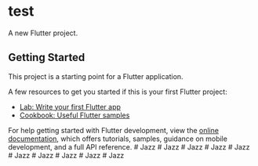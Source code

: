 # test

A new Flutter project.

## Getting Started

This project is a starting point for a Flutter application.

A few resources to get you started if this is your first Flutter project:

- [Lab: Write your first Flutter app](https://docs.flutter.dev/get-started/codelab)
- [Cookbook: Useful Flutter samples](https://docs.flutter.dev/cookbook)

For help getting started with Flutter development, view the
[online documentation](https://docs.flutter.dev/), which offers tutorials,
samples, guidance on mobile development, and a full API reference.
#   J a z z  
 #   J a z z  
 #   J a z z  
 #   J a z z  
 #   J a z z  
 #   J a z z  
 #   J a z z  
 #   J a z z  
 #   J a z z  
 #   J a z z  
 